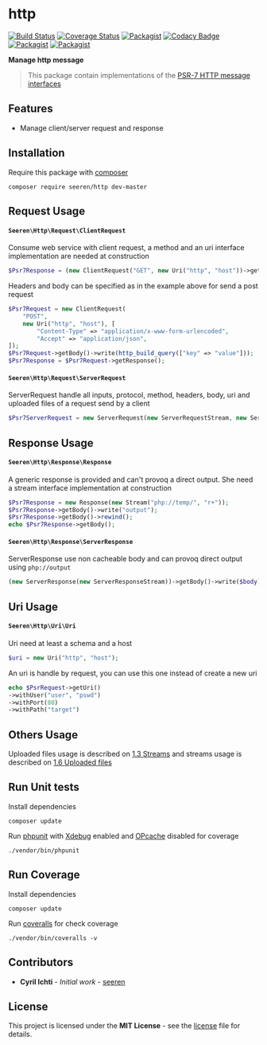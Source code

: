 # http
 [![Build Status](https://travis-ci.org/seeren/http.svg?branch=master)](https://travis-ci.org/seeren/http) [![Coverage Status](https://coveralls.io/repos/github/seeren/http/badge.svg?branch=master)](https://coveralls.io/github/seeren/http?branch=master) [![Packagist](https://img.shields.io/packagist/dt/seeren/http.svg)](https://packagist.org/packages/seeren/http/stats) [![Codacy Badge](https://api.codacy.com/project/badge/Grade/4a0463fb5a084be5bda68e4e36d7c7ac)](https://www.codacy.com/app/seeren/http?utm_source=github.com&amp;utm_medium=referral&amp;utm_content=seeren/http&amp;utm_campaign=Badge_Grade) [![Packagist](https://img.shields.io/packagist/v/seeren/http.svg)](https://packagist.org/packages/seeren/http#) [![Packagist](https://img.shields.io/packagist/l/seeren/log.svg)](LICENSE)

**Manage http message**
> This package contain implementations of the [PSR-7 HTTP message interfaces](https://github.com/php-fig/fig-standards/blob/master/accepted/PSR-7-http-message.md)

## Features
* Manage client/server request and response

## Installation
Require this package with [composer](https://getcomposer.org/)
```
composer require seeren/http dev-master
```

## Request Usage

#### `Seeren\Http\Request\ClientRequest`
Consume web service with client request, a method and an uri interface implementation are needed at construction
```php
$Psr7Response = (new ClientRequest("GET", new Uri("http", "host"))->getResponse();
```
Headers and body can be specified as in the example above for send a post request
```php
$Psr7Request = new ClientRequest(
    "POST",
    new Uri("http", "host"), [
        "Content-Type" => "application/x-www-form-urlencoded",
        "Accept" => "application/json",
]);
$Psr7Request->getBody()->write(http_build_query(["key" => "value"]));
$Psr7Response = $Psr7Request->getResponse();
```

#### `Seeren\Http\Request\ServerRequest`
ServerRequest handle all inputs, protocol, method, headers, body, uri and uploaded files of a request send by a client
```php
$Psr7ServerRequest = new ServerRequest(new ServerRequestStream, new ServerRequestUri));
```

## Response Usage

#### `Seeren\Http\Response\Response`
A generic response is provided and can't provoq a direct output. She need a stream interface implementation at construction
```php
$Psr7Response = new Response(new Stream("php://temp/", "r+"));
$Psr7Response->getBody()->write("output");
$Psr7Response->getBody()->rewind();
echo $Psr7Response->getBody();
```
#### `Seeren\Http\Response\ServerResponse`
ServerResponse use non cacheable body and can provoq direct output using `php://output`
```php
(new ServerResponse(new ServerResponseStream))->getBody()->write($body);
```

## Uri Usage

#### `Seeren\Http\Uri\Uri`
Uri need at least a schema and a host
```php
$uri = new Uri("http", "host");
```
An uri is handle by request, you can use this one instead of create a new uri
```php
echo $PsrRequest->getUri()
->withUser("user", "pswd")
->withPort(80)
->withPath("target")
```

## Others Usage

Uploaded files usage is described on [1.3 Streams](https://github.com/php-fig/fig-standards/blob/master/accepted/PSR-7-http-message.md#13-streams) and streams usage is described on [1.6 Uploaded files](https://github.com/php-fig/fig-standards/blob/master/accepted/PSR-7-http-message.md#16-uploaded-files)

## Run Unit tests
Install dependencies
```
composer update
```
Run [phpunit](https://phpunit.de/) with [Xdebug](https://xdebug.org/) enabled and [OPcache](http://php.net/manual/fr/book.opcache.php) disabled for coverage
```
./vendor/bin/phpunit
```
## Run Coverage
Install dependencies
```
composer update
```
Run [coveralls](https://coveralls.io/) for check coverage
```
./vendor/bin/coveralls -v
```

##  Contributors
* **Cyril Ichti** - *Initial work* - [seeren](https://github.com/seeren)

## License
This project is licensed under the **MIT License** - see the [license](LICENSE) file for details.